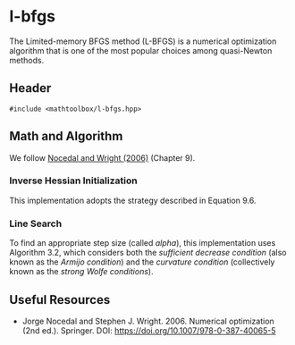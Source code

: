 # l-bfgs

The Limited-memory BFGS method (L-BFGS) is a numerical optimization algorithm that is one of the most popular choices among quasi-Newton methods.

## Header

```
#include <mathtoolbox/l-bfgs.hpp>
```

## Math and Algorithm

We follow [Nocedal and Wright (2006)](https://doi.org/10.1007/978-0-387-40065-5) (Chapter 9).

### Inverse Hessian Initialization

This implementation adopts the strategy described in Equation 9.6.

### Line Search

To find an appropriate step size (called _alpha_), this implementation uses Algorithm 3.2, which considers both the _sufficient decrease condition_ (also known as the _Armijo condition_) and the _curvature condition_ (collectively known as the _strong Wolfe conditions_).

## Useful Resources

- Jorge Nocedal and Stephen J. Wright. 2006. Numerical optimization (2nd ed.). Springer. DOI: <https://doi.org/10.1007/978-0-387-40065-5>
